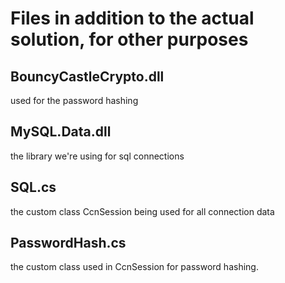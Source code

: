 # Files in addition to the actual solution, for other purposes

## BouncyCastleCrypto.dll
used for the password hashing

## MySQL.Data.dll
the library we're using for sql connections

## SQL.cs
the custom class CcnSession being used for all connection data

## PasswordHash.cs
the custom class used in CcnSession for password hashing.